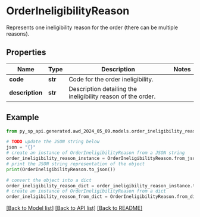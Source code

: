 # OrderIneligibilityReason

Represents one ineligibility reason for the order (there can be multiple reasons).

## Properties

Name | Type | Description | Notes
------------ | ------------- | ------------- | -------------
**code** | **str** | Code for the order ineligibility. | 
**description** | **str** | Description detailing the ineligibility reason of the order. | 

## Example

```python
from py_sp_api.generated.awd_2024_05_09.models.order_ineligibility_reason import OrderIneligibilityReason

# TODO update the JSON string below
json = "{}"
# create an instance of OrderIneligibilityReason from a JSON string
order_ineligibility_reason_instance = OrderIneligibilityReason.from_json(json)
# print the JSON string representation of the object
print(OrderIneligibilityReason.to_json())

# convert the object into a dict
order_ineligibility_reason_dict = order_ineligibility_reason_instance.to_dict()
# create an instance of OrderIneligibilityReason from a dict
order_ineligibility_reason_from_dict = OrderIneligibilityReason.from_dict(order_ineligibility_reason_dict)
```
[[Back to Model list]](../README.md#documentation-for-models) [[Back to API list]](../README.md#documentation-for-api-endpoints) [[Back to README]](../README.md)


